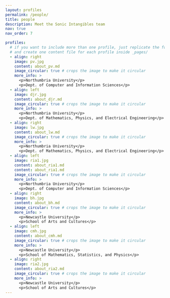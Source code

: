 ```yaml
---
layout: profiles
permalink: /people/
title: people
description: Meet the Sonic Intangibles team
nav: true
nav_order: 7

profiles:
  # if you want to include more than one profile, just replicate the following block
  # and create one content file for each profile inside _pages/
  - align: right
    image: pv.jpg
    content: about_pv.md
    image_circular: true # crops the image to make it circular
    more_info: >
      <p>Northumbria University</p>
      <p>Dept. of Computer and Information Sciences</p>
  - align: left
    image: djr.jpg
    content: about_djr.md
    image_circular: true # crops the image to make it circular
    more_info: >
      <p>Northumbria University</p>
      <p>Dept. of Mathematics, Physics, and Electrical Engineering</p>
  - align: right
    image: lw.jpg
    content: about_lw.md
    image_circular: true # crops the image to make it circular
    more_info: >
      <p>Northumbria University</p>
      <p>Dept. of Mathematics, Physics, and Electrical Engineering</p>
  - align: left
    image: ria1.jpg
    content: about_ria1.md
    content: about_ria1.md
    image_circular: true # crops the image to make it circular
    more_info: >
      <p>Northumbria University</p>
      <p>Dept. of Computer and Information Sciences</p>
  - align: right
    image: bh.jpg
    content: about_bh.md
    image_circular: true # crops the image to make it circular
    more_info: >
      <p>Newcastle University</p>
      <p>School of Arts and Cultures</p>
  - align: left
    image: cmh.jpg
    content: about_cmh.md
    image_circular: true # crops the image to make it circular
    more_info: >
      <p>Newcastle University</p>
      <p>School of Mathematics, Statistics, and Physics</p>
  - align: right
    image: ria2.jpg
    content: about_ria2.md
    image_circular: true # crops the image to make it circular
    more_info: >
      <p>Newcastle University</p>
      <p>School of Arts and Cultures</p>      
---
```

